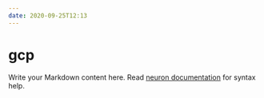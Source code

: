 ```yaml
---
date: 2020-09-25T12:13
---
```


# gcp

Write your Markdown content here. Read [neuron documentation](https://neuron.zettel.page/2011404.html) for syntax help.

